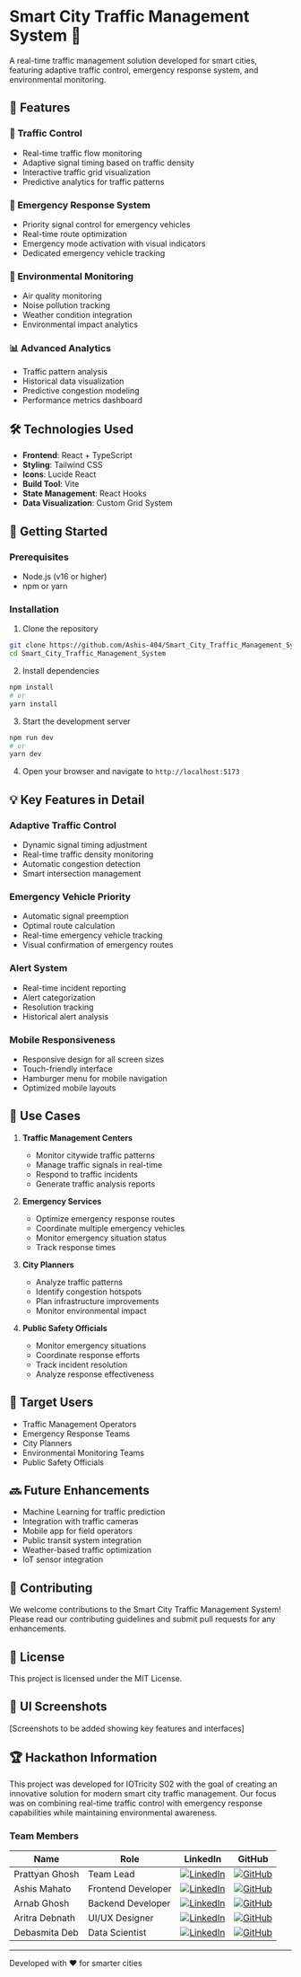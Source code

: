 # Smart City Traffic Management System 🚦

A real-time traffic management solution developed for smart cities, featuring adaptive traffic control, emergency response system, and environmental monitoring.

## 🌟 Features

### 🚥 Traffic Control
- Real-time traffic flow monitoring
- Adaptive signal timing based on traffic density
- Interactive traffic grid visualization
- Predictive analytics for traffic patterns

### 🚨 Emergency Response System
- Priority signal control for emergency vehicles
- Real-time route optimization
- Emergency mode activation with visual indicators
- Dedicated emergency vehicle tracking

### 🌿 Environmental Monitoring
- Air quality monitoring
- Noise pollution tracking
- Weather condition integration
- Environmental impact analytics

### 📊 Advanced Analytics
- Traffic pattern analysis
- Historical data visualization
- Predictive congestion modeling
- Performance metrics dashboard

## 🛠️ Technologies Used

- **Frontend**: React + TypeScript
- **Styling**: Tailwind CSS
- **Icons**: Lucide React
- **Build Tool**: Vite
- **State Management**: React Hooks
- **Data Visualization**: Custom Grid System

## 🚀 Getting Started

### Prerequisites
- Node.js (v16 or higher)
- npm or yarn

### Installation

1. Clone the repository
```bash
git clone https://github.com/Ashis-404/Smart_City_Traffic_Management_System.git
cd Smart_City_Traffic_Management_System
```

2. Install dependencies
```bash
npm install
# or
yarn install
```

3. Start the development server
```bash
npm run dev
# or
yarn dev
```

4. Open your browser and navigate to `http://localhost:5173`

## 💡 Key Features in Detail

### Adaptive Traffic Control
- Dynamic signal timing adjustment
- Real-time traffic density monitoring
- Automatic congestion detection
- Smart intersection management

### Emergency Vehicle Priority
- Automatic signal preemption
- Optimal route calculation
- Real-time emergency vehicle tracking
- Visual confirmation of emergency routes

### Alert System
- Real-time incident reporting
- Alert categorization
- Resolution tracking
- Historical alert analysis

### Mobile Responsiveness
- Responsive design for all screen sizes
- Touch-friendly interface
- Hamburger menu for mobile navigation
- Optimized mobile layouts

## 🎯 Use Cases

1. **Traffic Management Centers**
   - Monitor citywide traffic patterns
   - Manage traffic signals in real-time
   - Respond to traffic incidents
   - Generate traffic analysis reports

2. **Emergency Services**
   - Optimize emergency response routes
   - Coordinate multiple emergency vehicles
   - Monitor emergency situation status
   - Track response times

3. **City Planners**
   - Analyze traffic patterns
   - Identify congestion hotspots
   - Plan infrastructure improvements
   - Monitor environmental impact

4. **Public Safety Officials**
   - Monitor emergency situations
   - Coordinate response efforts
   - Track incident resolution
   - Analyze response effectiveness

## 👥 Target Users

- Traffic Management Operators
- Emergency Response Teams
- City Planners
- Environmental Monitoring Teams
- Public Safety Officials

## 🔜 Future Enhancements

- Machine Learning for traffic prediction
- Integration with traffic cameras
- Mobile app for field operators
- Public transit system integration
- Weather-based traffic optimization
- IoT sensor integration

## 🤝 Contributing

We welcome contributions to the Smart City Traffic Management System! Please read our contributing guidelines and submit pull requests for any enhancements.

## 📝 License

This project is licensed under the MIT License.

## 🎨 UI Screenshots

[Screenshots to be added showing key features and interfaces]

## 🏆 Hackathon Information

This project was developed for IOTricity S02 with the goal of creating an innovative solution for modern smart city traffic management. Our focus was on combining real-time traffic control with emergency response capabilities while maintaining environmental awareness.

### Team Members

| Name | Role | LinkedIn | GitHub |
|------|------|----------|--------|
| Prattyan Ghosh | Team Lead | [![LinkedIn](https://img.shields.io/badge/LinkedIn-blue?style=flat&logo=linkedin)](https://www.linkedin.com/in/prattyanghosh/) | [![GitHub](https://img.shields.io/badge/GitHub-black?style=flat&logo=github)](https://github.com/prattyan) |
| Ashis Mahato | Frontend Developer | [![LinkedIn](https://img.shields.io/badge/LinkedIn-blue?style=flat&logo=linkedin)](https://www.linkedin.com/in/ashis-mahato-9733332b8/) | [![GitHub](https://img.shields.io/badge/GitHub-black?style=flat&logo=github)](https://github.com/Ashis-404) |
| Arnab Ghosh | Backend Developer | [![LinkedIn](https://img.shields.io/badge/LinkedIn-blue?style=flat&logo=linkedin)](https://www.linkedin.com/in/arnab-ghosh-854854289/) | [![GitHub](https://img.shields.io/badge/GitHub-black?style=flat&logo=github)](https://github.com/arnabg2005) |
| Aritra Debnath | UI/UX Designer | [![LinkedIn](https://img.shields.io/badge/LinkedIn-blue?style=flat&logo=linkedin)](https://www.linkedin.com/in/aritra-debnath-a54bb2246/) | [![GitHub](https://img.shields.io/badge/GitHub-black?style=flat&logo=github)](https://github.com/AritraDeb05) |
| Debasmita Deb | Data Scientist | [![LinkedIn](https://img.shields.io/badge/LinkedIn-blue?style=flat&logo=linkedin)](https://www.linkedin.com/in/debasmita-deb-7883392b8/) | [![GitHub](https://img.shields.io/badge/GitHub-black?style=flat&logo=github)](#) |



---

Developed with ❤️ for smarter cities
